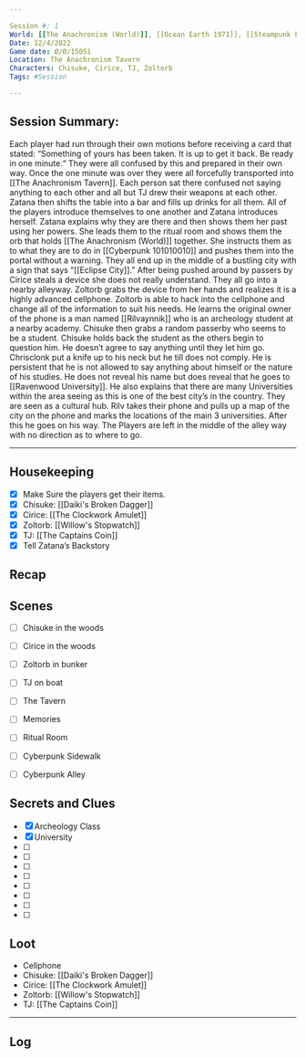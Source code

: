 ```yaml
--- 

Session #: 1
World: [[The Anachronism (World)]], [[Ocean Earth 1971]], [[Steampunk Earth 966]], [[Material Plane 1692]], [[Post Apocalyptic 3564]]
Date: 12/4/2022 
Game date: Ø/Ø/15051
Location: The Anachronism Tavern
Characters: Chisuke, Cirice, TJ, Zoltorb
Tags: #Session

--- 
```


## Session Summary: 

Each player had run through their own motions before receiving a card that stated: “Something of yours has been taken. It is up to get it back. Be ready in one minute.“ They were all confused by this and prepared in their own way. Once the one minute was over they were all forcefully transported into [[The Anachronism Tavern]]. Each person sat there confused not saying anything to each other and all but TJ drew their weapons at each other. Zatana then shifts the table into a bar and fills up drinks for all them. All of the players introduce themselves to one another and Zatana introduces herself. Zatana explains why they are there and then shows them her past using her powers. She leads them to the ritual room and shows them the orb that holds [[The Anachronism (World)]] together. She instructs them as to what they are to do in [[Cyberpunk 101010010]] and pushes them into the portal without a warning. They all end up in the middle of a bustling city with a sign that says “[[Eclipse City]].” After being pushed around by passers by Cirice steals a device she does not really understand. They all go into a nearby alleyway. Zoltorb grabs the device from her hands and realizes it is a highly advanced cellphone. Zoltorb is able to hack into the cellphone and change all of the information to suit his needs. He learns the original owner of the phone is a man named [[Rilvaynnik]] who is an archeology student at a nearby academy. Chisuke then grabs a random passerby who seems to be a student. Chisuke holds back the student as the others begin to question him. He doesn’t agree to say anything until they let him go. Chrisclonk put a knife up to his neck but he till does not comply. He is persistent that he is not allowed to say anything about himself or the nature of his studies. He does not reveal his name but does reveal that he goes to [[Ravenwood University]]. He also explains that there are many Universities within the area seeing as this is one of the best city’s in the country. They are seen as a cultural hub. Rilv takes their phone and pulls up a map of the city on the phone and marks the locations of the main 3 universities. After this he goes on his way. The Players are left in the middle of the alley way with no direction as to where to go.

--- 

## Housekeeping 

- [x] Make Sure the players get their items. 
- [x] Chisuke: [[Daiki's Broken Dagger]]
- [x] Cirice: [[The Clockwork Amulet]]
- [x] Zoltorb: [[Willow's Stopwatch]]
- [x] TJ: [[The Captains Coin]]
- [x] Tell Zatana’s Backstory

## Recap 



## Scenes 

- [ ] Chisuke in the woods
- [ ] Cirice in the woods
- [ ] Zoltorb in bunker
- [ ] TJ on boat
- [ ] The Tavern 
- [ ] Memories 
- [ ] Ritual Room 
- [ ] Cyberpunk Sidewalk 
- [ ] Cyberpunk Alley

  
## Secrets and Clues 

- [x] Archeology Class
- [x] University
- [ ] 
- [ ] 
- [ ] 
- [ ] 
- [ ] 
- [ ] 
- [ ] 
- [ ] 

## Loot 

- Cellphone
- Chisuke: [[Daiki's Broken Dagger]]
- Cirice: [[The Clockwork Amulet]]
- Zoltorb: [[Willow's Stopwatch]]
- TJ: [[The Captains Coin]]

--- 

## Log